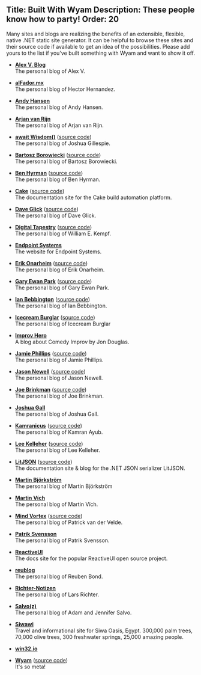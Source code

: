 Title: Built With Wyam
Description: These people know how to party!
Order: 20
---
Many sites and blogs are realizing the benefits of an extensible, flexible, native .NET static site generator. It can be helpful to browse these sites and their source code if available to get an idea of the possibilities. Please add yours to the list if you've built something with Wyam and want to show it off.

<!-- Use two spaces after the title for proper formatting -->

- **[Alex V. Blog](http://alexvab.com)**  
  The personal blog of Alex V.

- **[alFador.mx](http://www.alfador.mx)**  
  The personal blog of Hector Hernandez.

- **[Andy Hansen](http://andyhansen.co.nz)**  
  The personal blog of Andy Hansen.

- **[Arjan van Rijn](http://arjanvanrijn.com)**  
  The personal blog of Arjan van Rijn. 

- **[await Wisdom()](https://blog.awaitwisdom.com/)** ([source code](https://github.com/jcgillespie/awaitWisdom))  
  The personal blog of Joshua Gillespie.
  
- **[Bartosz Borowiecki](http://gniriki.com)** ([source code](https://github.com/gniriki/gniriki.com))  
  The personal blog of Bartosz Borowiecki.

- **[Ben Hyrman](http://hyr.mn)** ([source code](https://github.com/hyrmn/hyr.mn))  
  The personal blog of Ben Hyrman.

- **[Cake](http://cakebuild.net/)** ([source code](https://github.com/cake-build/website))  
  The documentation site for the Cake build automation platform.

- **[Dave Glick](https://daveaglick.com)** ([source code](https://github.com/daveaglick/daveaglick))  
  The personal blog of Dave Glick.

- **[Digital Tapestry](http://digitaltapestry.net)** ([source code](https://github.com/wekempf/wekempf.github.io))  
  The personal blog of William E. Kempf.

- **[Endpoint Systems](http://endpointsystems.com)**  
  The website for Endpoint Systems.

- **[Erik Onarheim](https://erikonarheim.com/)** ([source code](https://github.com/eonarheim/eonarheim.github.io))  
  The personal blog of Erik Onarheim.

- **[Gary Ewan Park](http://www.gep13.co.uk/)** ([source code](https://github.com/gep13/gep13))  
  The personal blog of Gary Ewan Park.

- **[Ian Bebbington](http://ian.bebbs.co.uk)** ([source code](https://github.com/ibebbs/ibebbs.github.io))  
  The personal blog of Ian Bebbington.
  
- **[Icecream Burglar](http://icecreamburglar.blog)** ([source code](https://github.com/icecreamburglar/icecreamburglar.github.io))  
  The personal blog of Icecream Burglar
  
- **[Improv Hero](http://www.improvhero.com/)**  
  A blog about Comedy Improv by Jon Douglas.

- **[Jamie Phillips](http://www.phillipsj.net)** ([source code](https://github.com/phillipsj/phillipsj))  
  The personal blog of Jamie Phillips.

- **[Jason Newell](http://jasonnewell.net/)** ([source code](https://github.com/jlnewell/jlnewell.github.io))  
  The personal blog of Jason Newell.
  
- **[Joe Brinkman](http://joe.brinkman.me/)** ([source code](https://github.com/jbrinkman/joe.brinkman.me))  
  The personal blog of Joe Brinkman.
  
- **[Joshua Gall](http://www.imtraum.com)**  
  The personal blog of Joshua Gall.

- **[Kamranicus](https://kamranicus.com/)** ([source code](https://github.com/kamranayub/kamranayub.github.io/tree/source))  
  The personal blog of Kamran Ayub.

- **[Lee Kelleher](https://leekelleher.com)** ([source code](https://github.com/leekelleher/leekelleher.com))  
  The personal blog of Lee Kelleher.

- **[LitJSON](https://litjson.net/)** ([source code](https://github.com/LitJSON/litjson.github.io/))  
  The documentation site & blog for the .NET JSON serializer LitJSON.

- **[Martin Björkström](https://martinbjorkstrom.com/)**  
  The personal blog of Martin Björkström 

- **[Martin Vích](https://www.martinvich.net)**  
  The personal blog of Martin Vích.

- **[Mind Vortex](http://www.petrikvandervelde.nl/)** ([source code](https://github.com/pvandervelde/mindvortex))  
  The personal blog of Patrick van der Velde.
  
- **[Patrik Svensson](http://patriksvensson.se)**  
  The personal blog of Patrik Svensson.
  
- **[ReactiveUI](https://reactiveui.net)**  
  The docs site for the popular ReactiveUI open source project.
  
- **[reublog](https://reubenbond.github.io)**  
  The personal blog of Reuben Bond.

- **[Richter-Notizen](http://richter-notizen.de/)**  
  The personal blog of Lars Richter.

- **[Salvo(z)](https://salvoz.com/)**  
  The personal blog of Adam and Jennifer Salvo.

- **[Siwawi](http://siwawi.com/)**  
  Travel and informational site for Siwa Oasis, Egypt. 300,000 palm trees, 70,000 olive trees, 300 freshwater springs, 25,000 amazing people.
  
- **[win32.io](http://win32.io)**  

- **[Wyam](https://wyam.io)** ([source code](https://github.com/Wyamio/Wyam.Web))  
  It's so meta!






